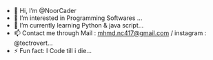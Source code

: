 - 👋 Hi, I’m @NoorCader
- 👀 I’m interested in Programming Softwares ...
- 🌱 I’m currently learning Python & java script...
- 📫 Contact me through Mail : mhmd.nc417@gmail.com / instagram : @tectrovert...
- ⚡ Fun fact: I Code till i die...

<!---
NoorCader/NoorCader is a ✨ special ✨ repository because its `README.md` (this file) appears on your GitHub profile.
You can click the Preview link to take a look at your changes.
--->
